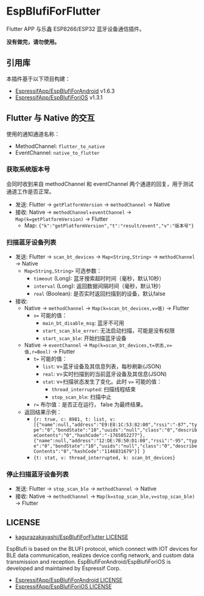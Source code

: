 # EspBlufiForFlutter

Flutter APP 与乐鑫 ESP8266/ESP32 蓝牙设备通信插件。

**没有做完，请勿使用。**

## 引用库

本插件基于以下项目构建：

- [EspressifApp/EspBlufiForAndroid](https://github.com/EspressifApp/EspBlufiForAndroid) v1.6.3
- [EspressifApp/EspBlufiForiOS](https://github.com/EspressifApp/EspBlufiForiOS) v1.3.1

## Flutter 与 Native 的交互

使用的通知通道名称：
- MethodChannel: `flutter_to_native`
- EventChannel:  `native_to_flutter`

### 获取系统版本号
会同时收到来自 methodChannel 和 eventChannel 两个通道的回复，用于测试通道工作是否正常。

- 发送: Flutter -> `getPlatformVersion` -> `methodChannel` -> Native
- 接收: Native -> `methodChannel`+`eventChannel` -> `Map(k=getPlatformVersion)` -> Flutter
  - Map: `{"k":"getPlatformVersion","t":"result/event","v":"版本号"}`

### 扫描蓝牙设备列表

- 发送: Flutter -> `scan_bt_devices` -> `Map<String,String>` -> `methodChannel` -> Native
  - `Map<String,String>` 可选参数：
    - `timeout` (Long): 蓝牙搜索超时时间（毫秒，默认10秒）
    - `interval` (Long): 返回数据间隔时间（毫秒，默认1秒）
    - `real` (Boolean): 是否实时返回扫描到的设备，默认false
- 接收: 
  - Native -> `methodChannel` -> `Map(k=scan_bt_devices,v=值)` -> Flutter
    - `v=` 可能的值：
      - `main_bt_disable_msg`: 蓝牙不可用
      - `start_scan_ble_error`: 无法启动扫描，可能是没有权限
      - `start_scan_ble`: 开始扫描蓝牙设备
  - Native -> `eventChannel` -> `Map(k=scan_bt_devices,t=状态,v=值,r=Bool)` -> Flutter
    - `t=` 可能的值：
      - `list`: v=蓝牙设备及其信息列表，每秒刷新(JSON)
      - `real`: v=实时扫描到的当前蓝牙设备及其信息(JSON)
      - `stat`: v=扫描状态发生了变化。此时 `v=` 可能的值：
        - `thread_interrupted`: 扫描线程结束
        - `stop_scan_ble`: 扫描中止
    - `r=` 布尔值：是否正在运行， false 为最终结果。
  - 返回结果示例：
    - `{r: true, c: 8981, t: list, v: [{"name":null,"address":"E9:E8:1C:53:82:00","rssi":"-87","type":"0","bondState":"10","uuids":"null","class":"0","describeContents":"0","hashCode":"-1765052277"},{"name":null,"address":"12:DE:7B:50:D1:00","rssi":"-95","type":"0","bondState":"10","uuids":"null","class":"0","describeContents":"0","hashCode":"1146831679"}] }`
    - `{t: stat, v: thread_interrupted, k: scan_bt_devices}`

### 停止扫描蓝牙设备列表
- 发送: Flutter -> `stop_scan_ble` -> `methodChannel` -> Native
- 接收: Native -> `methodChannel` -> `Map(k=stop_scan_ble,v=stop_scan_ble)` -> Flutter

## LICENSE

- [kagurazakayashi/EspBlufiForFlutter LICENSE](LICENSE)

EspBlufi is based on the BLUFI protocol, which connect with IOT devices for BLE data communication, realizes device config network, and custom data transmission and reception. EspBlufiForAndroid/EspBlufiForiOS is developed and maintained by Espressif Corp.

- [EspressifApp/EspBlufiForAndroid LICENSE](https://github.com/EspressifApp/EspBlufiForAndroid/blob/master/LICENSE)
- [EspressifApp/EspBlufiForiOS LICENSE](https://github.com/EspressifApp/EspBlufiForiOS/blob/master/LICENSE.txt)
